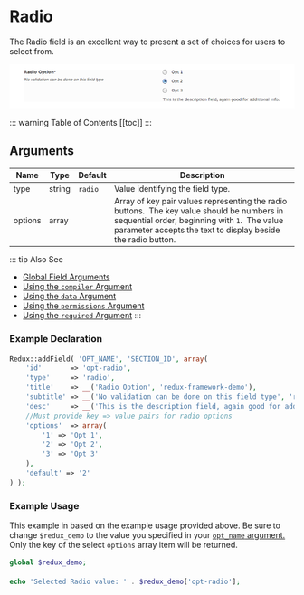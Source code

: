 # Radio

The Radio field is an excellent way to present a set of choices for users to select from.

<span style="display:block;text-align:center">![](./img/radio.png)</span>

::: warning Table of Contents
[[toc]]
:::

## Arguments
|Name|Type|Default|Description|
|--- |--- |--- |--- |
|type|string|`radio`|Value identifying the field type.|
|options|array||Array of key pair values representing the radio buttons.  The key value should be numbers in sequential order, beginning with `1`.  The value parameter accepts the text to display beside the radio button.|

::: tip Also See
- [Global Field Arguments](../configuration/fields/arguments.md)
- [Using the `compiler` Argument](../configuration/fields/compiler.md)
- [Using the `data` Argument](../configuration/fields/data.md)
- [Using the `permissions` Argument](../configuration/fields/permissions.md)
- [Using the `required` Argument](../configuration/fields/required.md)
:::

### Example Declaration
```php
Redux::addField( 'OPT_NAME', 'SECTION_ID', array(
    'id'       => 'opt-radio',
    'type'     => 'radio',
    'title'    => __('Radio Option', 'redux-framework-demo'), 
    'subtitle' => __('No validation can be done on this field type', 'redux-framework-demo'),
    'desc'     => __('This is the description field, again good for additional info.', 'redux-framework-demo'),
    //Must provide key => value pairs for radio options
    'options'  => array(
        '1' => 'Opt 1', 
        '2' => 'Opt 2', 
        '3' => 'Opt 3'
    ),
    'default' => '2'
) );
```

### Example Usage
This example in based on the example usage provided above. Be sure to change `$redux_demo` to the value you specified in your <a title="opt_name" href="/redux-framework/arguments/opt_name/">`opt_name` argument.</a> Only the key of the select `options` array item will be returned.

```php
global $redux_demo;

echo 'Selected Radio value: ' . $redux_demo['opt-radio'];
```
